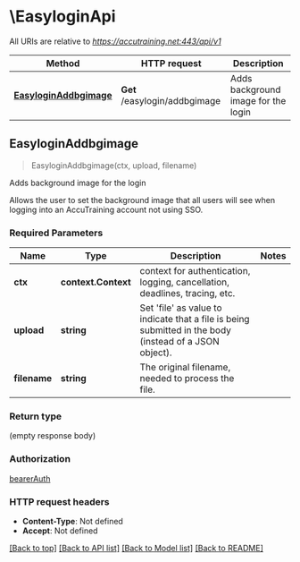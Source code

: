 # \EasyloginApi

All URIs are relative to *https://accutraining.net:443/api/v1*

Method | HTTP request | Description
------------- | ------------- | -------------
[**EasyloginAddbgimage**](EasyloginApi.md#EasyloginAddbgimage) | **Get** /easylogin/addbgimage | Adds background image for the login



## EasyloginAddbgimage

> EasyloginAddbgimage(ctx, upload, filename)

Adds background image for the login

Allows the user to set the background image that all users will see when logging into an AccuTraining account not using SSO.

### Required Parameters


Name | Type | Description  | Notes
------------- | ------------- | ------------- | -------------
**ctx** | **context.Context** | context for authentication, logging, cancellation, deadlines, tracing, etc.
**upload** | **string**| Set &#39;file&#39; as value to indicate that a file is being submitted in the body (instead of a JSON object). | 
**filename** | **string**| The original filename, needed to process the file. | 

### Return type

 (empty response body)

### Authorization

[bearerAuth](../README.md#bearerAuth)

### HTTP request headers

- **Content-Type**: Not defined
- **Accept**: Not defined

[[Back to top]](#) [[Back to API list]](../README.md#documentation-for-api-endpoints)
[[Back to Model list]](../README.md#documentation-for-models)
[[Back to README]](../README.md)

